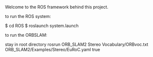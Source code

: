 Welcome to the ROS framework behind this project. 

to run the ROS system: 

$ cd ROS
$ roslaunch system.launch

to run the ORBSLAM:

stay in root directory
rosrun ORB_SLAM2 Stereo Vocabulary/ORBvoc.txt ORB_SLAM2/Examples/Stereo/EuRoC.yaml true
